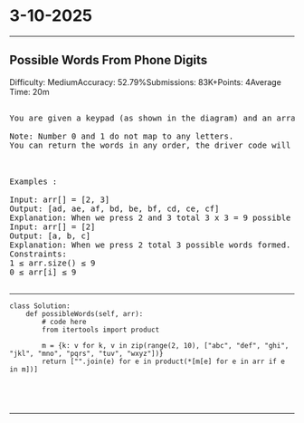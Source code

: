 # 3-10-2025
---
## Possible Words From Phone Digits
Difficulty: MediumAccuracy: 52.79%Submissions: 83K+Points: 4Average Time: 20m

<pre>

You are given a keypad (as shown in the diagram) and an array arr[ ] containing digits, your task is to list all possible words in any order which can be generated by pressing numbers in arr[] sequentially.

Note: Number 0 and 1 do not map to any letters.
You can return the words in any order, the driver code will print them in sorted order.



Examples :

Input: arr[] = [2, 3]
Output: [ad, ae, af, bd, be, bf, cd, ce, cf]
Explanation: When we press 2 and 3 total 3 x 3 = 9 possible words formed.
Input: arr[] = [2]
Output: [a, b, c]
Explanation: When we press 2 total 3 possible words formed.
Constraints:
1 ≤ arr.size() ≤ 9
0 ≤ arr[i] ≤ 9

</pre>

---
```
class Solution:
    def possibleWords(self, arr):
        # code here
        from itertools import product
        
        m = {k: v for k, v in zip(range(2, 10), ["abc", "def", "ghi", "jkl", "mno", "pqrs", "tuv", "wxyz"])}
        return ["".join(e) for e in product(*[m[e] for e in arr if e in m])]
        

        
        
```
---
